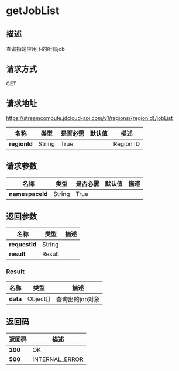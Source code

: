 # getJobList


## 描述
查询指定应用下的所有job

## 请求方式
GET

## 请求地址
https://streamcompute.jdcloud-api.com/v1/regions/{regionId}/jobList

|名称|类型|是否必需|默认值|描述|
|---|---|---|---|---|
|**regionId**|String|True||Region ID|

## 请求参数
|名称|类型|是否必需|默认值|描述|
|---|---|---|---|---|
|**namespaceId**|String|True|||


## 返回参数
|名称|类型|描述|
|---|---|---|
|**requestId**|String||
|**result**|Result||


### <a name="Result">Result</a>
|名称|类型|描述|
|---|---|---|
|**data**|Object[]|查询出的job对象|

## 返回码
|返回码|描述|
|---|---|
|**200**|OK|
|**500**|INTERNAL_ERROR|
